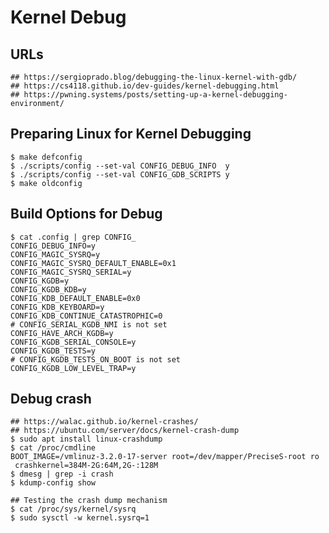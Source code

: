 Kernel Debug
============

## URLs

    ## https://sergioprado.blog/debugging-the-linux-kernel-with-gdb/
    ## https://cs4118.github.io/dev-guides/kernel-debugging.html
    ## https://pwning.systems/posts/setting-up-a-kernel-debugging-environment/

## Preparing Linux for Kernel Debugging

    $ make defconfig
    $ ./scripts/config --set-val CONFIG_DEBUG_INFO  y
    $ ./scripts/config --set-val CONFIG_GDB_SCRIPTS y
    $ make oldconfig

## Build Options for Debug

    $ cat .config | grep CONFIG_
    CONFIG_DEBUG_INFO=y
    CONFIG_MAGIC_SYSRQ=y
    CONFIG_MAGIC_SYSRQ_DEFAULT_ENABLE=0x1
    CONFIG_MAGIC_SYSRQ_SERIAL=y
    CONFIG_KGDB=y
    CONFIG_KGDB_KDB=y
    CONFIG_KDB_DEFAULT_ENABLE=0x0
    CONFIG_KDB_KEYBOARD=y
    CONFIG_KDB_CONTINUE_CATASTROPHIC=0
    # CONFIG_SERIAL_KGDB_NMI is not set
    CONFIG_HAVE_ARCH_KGDB=y
    CONFIG_KGDB_SERIAL_CONSOLE=y
    CONFIG_KGDB_TESTS=y
    # CONFIG_KGDB_TESTS_ON_BOOT is not set
    CONFIG_KGDB_LOW_LEVEL_TRAP=y


## Debug crash

    ## https://walac.github.io/kernel-crashes/
    ## https://ubuntu.com/server/docs/kernel-crash-dump
    $ sudo apt install linux-crashdump
    $ cat /proc/cmdline
    BOOT_IMAGE=/vmlinuz-3.2.0-17-server root=/dev/mapper/PreciseS-root ro
     crashkernel=384M-2G:64M,2G-:128M
    $ dmesg | grep -i crash
    $ kdump-config show

    ## Testing the crash dump mechanism
    $ cat /proc/sys/kernel/sysrq
    $ sudo sysctl -w kernel.sysrq=1
